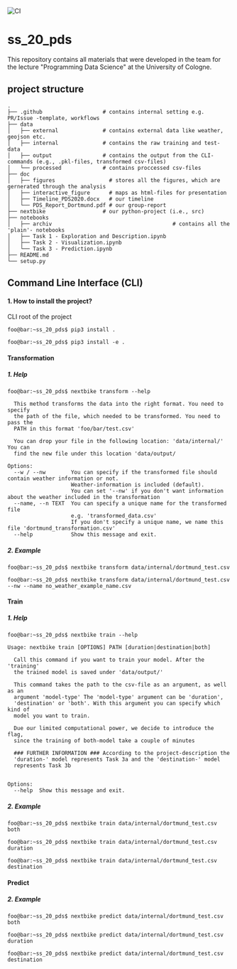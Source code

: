 ![CI](https://github.com/t00m-dev/ss_20_pds/workflows/CI/badge.svg?branch=master)
# ss_20_pds
This repository contains all materials that were developed in the team for the lecture "Programming Data Science" at the University of Cologne.
## project structure 
    .
    ├── .github                   # contains internal setting e.g. PR/Issue -template, workflows    
    ├── data                      
    │   ├── external              # contains external data like weather, geojson etc.
    │   ├── internal              # contains the raw training and test-data
    │   ├── output                # contains the output from the CLI-commands (e.g., .pkl-files, transformed csv-files)
    │   └── processed             # contains proccessed csv-files 
    ├── doc                       
    │   ├── figures                 # stores all the figures, which are gernerated through the analysis
    │   ├── interactive_figure      # maps as html-files for presentation
    │   ├── Timeline_PDS2020.docx   # our timeline
    │   └── PDS_Report_Dortmund.pdf # our group-report
    ├── nextbike                  # our python-project (i.e., src)
    ├── notebooks                                         
    │   ├── archiv                                      # contains all the 'plain'- notebooks 
    │   ├── Task 1 - Exploration and Description.ipynb      
    │   ├── Task 2 - Visualization.ipynb                
    │   └── Task 3 - Prediction.ipynb                   
    ├── README.md
    └── setup.py
    
## Command Line Interface (CLI)

#### 1. How to install the project? 
CLI root of the project

```console
foo@bar:~ss_20_pds$ pip3 install .
``` 

```console
foo@bar:~ss_20_pds$ pip3 install -e .
```


#### Transformation 

##### 1. Help
```console
foo@bar:~ss_20_pds$ nextbike transform --help

  This method transforms the data into the right format. You need to specify
  the path of the file, which needed to be transformed. You need to pass the
  PATH in this format 'foo/bar/test.csv'

  You can drop your file in the following location: 'data/internal/' You can
  find the new file under this location 'data/output/

Options:
  --w / --nw        You can specify if the transformed file should contain weather information or not.
                    Weather-information is included (default).
                    You can set '--nw' if you don't want information about the weather included in the transformation
  --name, --n TEXT  You can specify a unique name for the transformed file
                    e.g. 'transformed_data.csv'
                    If you don't specify a unique name, we name this file 'dortmund_transformation.csv'
  --help            Show this message and exit.
```

##### 2. Example
```console
foo@bar:~ss_20_pds$ nextbike transform data/internal/dortmund_test.csv
```

```console
foo@bar:~ss_20_pds$ nextbike transform data/internal/dortmund_test.csv --nw --name no_weather_example_name.csv
```

#### Train

##### 1. Help

```console
foo@bar:~ss_20_pds$ nextbike train --help

Usage: nextbike train [OPTIONS] PATH [duration|destination|both]

  Call this command if you want to train your model. After the 'training'
  the trained model is saved under 'data/output/'

  This command takes the path to the csv-file as an argument, as well as an
  argument 'model-type' The 'model-type' argument can be 'duration',
  'destination' or 'both'. With this argument you can specify which kind of
  model you want to train.

  Due our limited computational power, we decide to introduce the flag,
  since the training of both-model take a couple of minutes

  ### FURTHER INFORMATION ### According to the project-description the
  'duration-' model represents Task 3a and the 'destination-' model
  represents Task 3b
  

Options:
  --help  Show this message and exit.
 ```
 
 ##### 2. Example
```console
foo@bar:~ss_20_pds$ nextbike train data/internal/dortmund_test.csv both
```

```console
foo@bar:~ss_20_pds$ nextbike train data/internal/dortmund_test.csv duration
```
```console
foo@bar:~ss_20_pds$ nextbike train data/internal/dortmund_test.csv destination
```

#### Predict

 ##### 2. Example
```console
foo@bar:~ss_20_pds$ nextbike predict data/internal/dortmund_test.csv both
```

```console
foo@bar:~ss_20_pds$ nextbike predict data/internal/dortmund_test.csv duration
```
```console
foo@bar:~ss_20_pds$ nextbike predict data/internal/dortmund_test.csv destination
```

